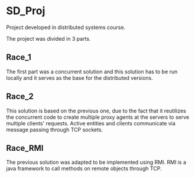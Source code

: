 # SD_Proj
Project developed in distributed systems course.

The project was divided in 3 parts.
## Race_1
The first part was a concurrent solution and this solution has to be run locally and it serves as the base for the 
distributed versions.

## Race_2
This solution is based on the previous one, due to the fact that it reutilizes the concurrent code to create 
multiple proxy agents at the servers to serve multiple clients' requests.
Active entities and clients communicate via message passing through TCP sockets.

## Race_RMI
The previous solution was adapted to be implemented using RMI. RMI is a java framework to call methods on remote 
objects through TCP. 
